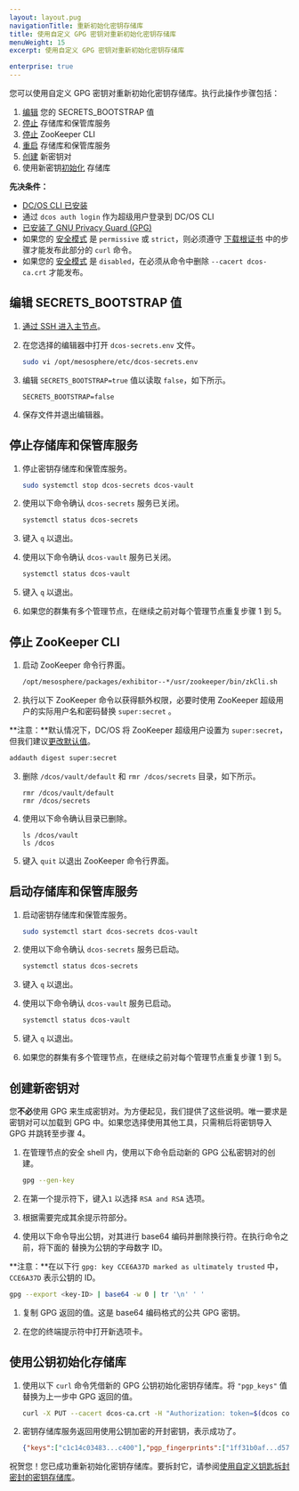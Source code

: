 ```yaml
---
layout: layout.pug
navigationTitle: 重新初始化密钥存储库
title: 使用自定义 GPG 密钥对重新初始化密钥存储库
menuWeight: 15
excerpt: 使用自定义 GPG 密钥对重新初始化密钥存储库

enterprise: true
---
```

<!-- The source repository for this topic is https://github.com/dcos/dcos-docs-site -->

您可以使用自定义 GPG 密钥对重新初始化密钥存储库。执行此操作步骤包括：

1. [编辑](#1) 您的 SECRETS_BOOTSTRAP 值
1. [停止](#2) 存储库和保管库服务
1. [停止](#3) ZooKeeper CLI
1. [重启](#2) 存储库和保管库服务
1. [创建](#5) 新密钥对
1. 使用新密钥[初始化](#6) 存储库

**先决条件：**

- [DC/OS CLI 已安装](/cn/1.11/cli/install/)
- 通过 `dcos auth login` 作为超级用户登录到 DC/OS CLI
- [已安装了 GNU Privacy Guard (GPG)](http://brewformulas.org/Gnupg)
- 如果您的 [安全模式](/cn/1.11/security/ent/#security-modes) 是 `permissive` 或 `strict`，则必须遵守 [下载根证书](/cn/1.11/security/ent/tls-ssl/get-cert/) 中的步骤才能发布此部分的 `curl` 命令。
- 如果您的 [安全模式](1/1.11/security/ent/#security-mode) 是 `disabled`，在必须从命令中删除 `--cacert dcos-ca.crt` 才能发布。

## <a name="1"></a>编辑 SECRETS_BOOTSTRAP 值

1. [通过 SSH 进入主节点](/cn/1.11/administering-clusters/sshcluster/)。

2. 在您选择的编辑器中打开 `dcos-secrets.env` 文件。

   ```bash
   sudo vi /opt/mesosphere/etc/dcos-secrets.env
   ```

3. 编辑 `SECRETS_BOOTSTRAP=true` 值以读取 `false`，如下所示。

   ```
   SECRETS_BOOTSTRAP=false
   ```

4. 保存文件并退出编辑器。

## <a name="2"></a>停止存储库和保管库服务
1. 停止密钥存储库和保管库服务。

   ```bash
   sudo systemctl stop dcos-secrets dcos-vault
   ```

1. 使用以下命令确认 `dcos-secrets` 服务已关闭。

   ```bash
   systemctl status dcos-secrets
   ```

1. 键入 `q` 以退出。

1. 使用以下命令确认 `dcos-vault` 服务已关闭。

   ```bash
   systemctl status dcos-vault
   ```
1. 键入 `q` 以退出。

1. 如果您的群集有多个管理节点，在继续之前对每个管理节点重复步骤 1 到 5。

## <a name="3"></a>停止 ZooKeeper CLI

1. 启动 ZooKeeper 命令行界面。

   ```bash
   /opt/mesosphere/packages/exhibitor--*/usr/zookeeper/bin/zkCli.sh
   ```

1. 执行以下 ZooKeeper 命令以获得额外权限，必要时使用 ZooKeeper 超级用户的实际用户名和密码替换 `super:secret` 。

 **注意：**默认情况下，DC/OS 将 ZooKeeper 超级用户设置为 `super:secret`，但我们建议[更改默认值](cn/1.11/install/production/advanced-configuration/configuration-reference/#zk-superuser)。

   ```bash
   addauth digest super:secret
   ```

3. 删除 `/dcos/vault/default` 和 `rmr /dcos/secrets` 目录，如下所示。

   ```
   rmr /dcos/vault/default
   rmr /dcos/secrets
   ```

1. 使用以下命令确认目录已删除。

   ```
   ls /dcos/vault
   ls /dcos
   ```

1. 键入 `quit` 以退出 ZooKeeper 命令行界面。

## <a name="4"></a>启动存储库和保管库服务

1. 启动密钥存储库和保管库服务。

   ```bash
   sudo systemctl start dcos-secrets dcos-vault
   ```

1. 使用以下命令确认 `dcos-secrets` 服务已启动。

   ```bash
   systemctl status dcos-secrets
   ```

1. 键入 `q` 以退出。

1. 使用以下命令确认 `dcos-vault` 服务已启动。

   ```bash
   systemctl status dcos-vault
   ```

1. 键入 `q` 以退出。

1. 如果您的群集有多个管理节点，在继续之前对每个管理节点重复步骤 1 到 5。

## <a name="5"></a> 创建新密钥对
您**不必**使用 GPG 来生成密钥对。为方便起见，我们提供了这些说明。唯一要求是密钥对可以加载到 GPG 中。如果您选择使用其他工具，只需稍后将密钥导入 GPG 并跳转至步骤 4。

1. 在管理节点的安全 shell 内，使用以下命令启动新的 GPG 公私密钥对的创建。

   ```bash
   gpg --gen-key
   ```

1. 在第一个提示符下，键入`1` 以选择 `RSA and RSA` 选项。

1. 根据需要完成其余提示符部分。

1. 使用以下命令导出公钥，对其进行 base64 编码并删除换行符。在执行命令之前，将下面的 <key-ID><key-ID>替换为公钥的字母数字 ID。

 **注意：**在以下行 `gpg: key CCE6A37D marked as ultimately trusted` 中， `CCE6A37D` 表示公钥的 ID。

   ```bash
   gpg --export <key-ID> | base64 -w 0 | tr '\n' ' '
   ```

1. 复制 GPG 返回的值。这是 base64 编码格式的公共 GPG 密钥。

1. 在您的终端提示符中打开新选项卡。

## <a name="6"></a>使用公钥初始化存储库

1. 使用以下 `curl` 命令凭借新的 GPG 公钥初始化密钥存储库。将 `"pgp_keys"` 值替换为上一步中 GPG 返回的值。

   ```bash
   curl -X PUT --cacert dcos-ca.crt -H "Authorization: token=$(dcos config show core.dcos_acs_token)" -d '{"shares":1,"threshold":1,"pgp_keys":["mQIN...xQPE="]}' $(dcos config show core.dcos_url)/secrets/v1/init/default -H 'Content-Type: application/json'
   ```

1. 密钥存储库服务返回用使用公钥加密的开封密钥，表示成功了。

   ```json
   {"keys":["c1c14c03483...c400"],"pgp_fingerprints":["1ff31b0af...d57b464df4"],"root_token":"da8e3b55-8719-4594-5378-4a9f3498387f"}
   ```

祝贺您！您已成功重新初始化密钥存储库。要拆封它，请参阅[使用自定义钥匙拆封密封的密钥存储库](/cn/1.11/security/ent/secrets/unseal-store/#unseal-cust-keys)。

